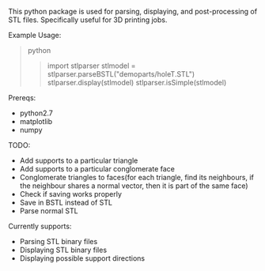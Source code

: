 This python package is used for parsing, displaying, and post-processing of
STL files. Specifically useful for 3D printing jobs.

Example Usage:
> python 
>> import stlparser
>> stlmodel = stlparser.parseBSTL("demoparts/holeT.STL")
>> stlparser.display(stlmodel)
>> stlparser.isSimple(stlmodel)

Prereqs:
- python2.7
- matplotlib
- numpy

TODO:
  - Add supports to a particular triangle
  - Add supports to a particular conglomerate face
  - Conglomerate triangles to faces(for each triangle, find its neighbours, if the neighbour
    shares a normal vector, then it is part of the same face)
  - Check if saving works properly
  - Save in BSTL instead of STL
  - Parse normal STL

Currently supports:
- Parsing STL binary files
- Displaying STL binary files
- Displaying possible support directions